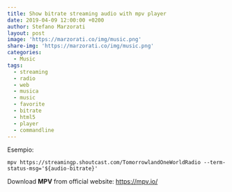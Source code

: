 ```yaml
---
title: Show bitrate streaming audio with mpv player
date: 2019-04-09 12:00:00 +0200
author: Stefano Marzorati
layout: post
image: 'https://marzorati.co/img/music.png'
share-img: 'https://marzorati.co/img/music.png'
categories:
  - Music
tags:
  - streaming
  - radio
  - web
  - musica
  - music
  - favorite
  - bitrate
  - html5
  - player
  - commandline
---
```

Esempio:   

	mpv https://streamingp.shoutcast.com/TomorrowlandOneWorldRadio --term-status-msg='${audio-bitrate}'
	
Download **MPV** from official website: <a href="https://mpv.io/" target="_blank">https://mpv.io/</a>   
